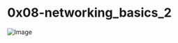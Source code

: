 # 0x08-networking_basics_2

![Image](https://s3.amazonaws.com/intranet-projects-files/holbertonschool-sysadmin_devops/285/s7kpNYq.png)
